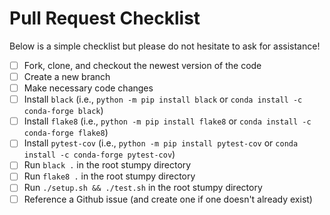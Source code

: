 # Pull Request Checklist

Below is a simple checklist but please do not hesitate to ask for assistance!

- [ ] Fork, clone, and checkout the newest version of the code
- [ ] Create a new branch
- [ ] Make necessary code changes
- [ ] Install `black` (i.e., `python -m pip install black` or `conda install -c conda-forge black`)
- [ ] Install `flake8` (i.e., `python -m pip install flake8` or `conda install -c conda-forge flake8`)
- [ ] Install `pytest-cov` (i.e., `python -m pip install pytest-cov` or `conda install -c conda-forge pytest-cov`)
- [ ] Run `black .` in the root stumpy directory
- [ ] Run `flake8 .` in the root stumpy directory
- [ ] Run `./setup.sh && ./test.sh` in the root stumpy directory
- [ ] Reference a Github issue (and create one if one doesn't already exist)
